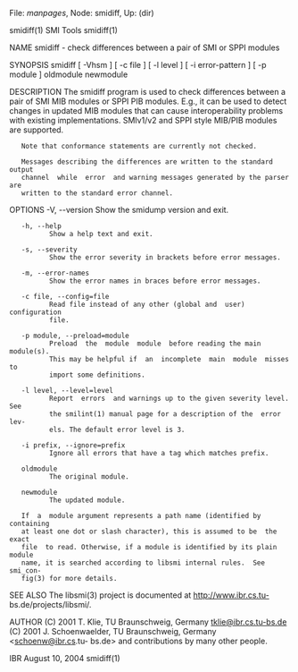 File: *manpages*,  Node: smidiff,  Up: (dir)

smidiff(1)                         SMI Tools                        smidiff(1)



NAME
       smidiff - check differences between a pair of SMI or SPPI modules

SYNOPSIS
       smidiff  [  -Vhsm  ] [ -c file ] [ -l level ] [ -i error-pattern ] [ -p
       module ] oldmodule newmodule

DESCRIPTION
       The smidiff program is used to check differences between a pair of  SMI
       MIB  modules  or  SPPI  PIB  modules.   E.g.,  it can be used to detect
       changes in updated MIB modules that can cause interoperability problems
       with  existing implementations. SMIv1/v2 and SPPI style MIB/PIB modules
       are supported.

       Note that conformance statements are currently not checked.

       Messages describing the differences are written to the standard  output
       channel  while  error  and warning messages generated by the parser are
       written to the standard error channel.

OPTIONS
       -V, --version
              Show the smidump version and exit.

       -h, --help
              Show a help text and exit.

       -s, --severity
              Show the error severity in brackets before error messages.

       -m, --error-names
              Show the error names in braces before error messages.

       -c file, --config=file
              Read file instead of any other (global and  user)  configuration
              file.

       -p module, --preload=module
              Preload  the  module  module  before reading the main module(s).
              This may be helpful if  an  incomplete  main  module  misses  to
              import some definitions.

       -l level, --level=level
              Report  errors  and warnings up to the given severity level. See
              the smilint(1) manual page for a description of the  error  lev-
              els. The default error level is 3.

       -i prefix, --ignore=prefix
              Ignore all errors that have a tag which matches prefix.

       oldmodule
              The original module.

       newmodule
              The updated module.

       If  a  module argument represents a path name (identified by containing
       at least one dot or slash character), this is assumed to be  the  exact
       file  to read. Otherwise, if a module is identified by its plain module
       name, it is searched according to libsmi internal rules.  See  smi_con-
       fig(3) for more details.

SEE ALSO
       The   libsmi(3)   project   is   documented   at  http://www.ibr.cs.tu-
       bs.de/projects/libsmi/.

AUTHOR
       (C) 2001 T. Klie, TU Braunschweig, Germany <tklie@ibr.cs.tu-bs.de>
       (C) 2001 J. Schoenwaelder, TU Braunschweig, Germany <schoenw@ibr.cs.tu-
       bs.de>
       and contributions by many other people.



IBR                             August 10, 2004                     smidiff(1)
